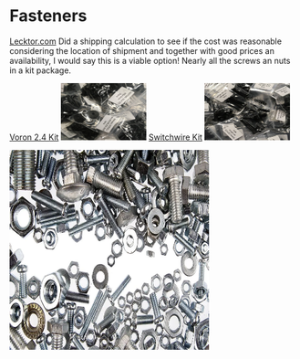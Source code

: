 # Fasteners

[Lecktor.com](https://lecktor.com/en/)  Did a shipping calculation to see if the cost was reasonable considering the location of shipment and together with good prices an availability, I would say this is a viable option! Nearly all the screws an nuts in a kit package.

[Voron 2.4 Kit](/Build%20Resources/Fasteners/Voron2.4) <img src="images/VRN-24-HRDWR-KIT-BLK.jpg" width=150 height=100 title="foto" /> [Switchwire Kit](/Build%20Resources/Fasteners/Voron%20Switchwire) <img src="images/VRN-SW-HRDWR-KIT.jpg" width=150 height=100 title="foto" />

<img src="images/screws.webp" width=350 height=350 title="Fasteners" />